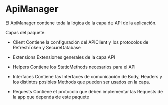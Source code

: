 # ApiManager

El ApiManager contiene toda la lógica de la capa de API de la aplicación.

Capas del paquete:
- Client
    Contiene la configuración del APIClient y los protocolos de RefreshToken y SecureDatabase
    
- Extensions
    Extensiones generales de la capa API
    
- Helpers
    Contiene los StaticMethods necesarios para el API

- Interfaces
    Contiene las Interfaces de comunicación de Body, Headers y los distintos posibles Methods que pueden ser usados en la capa.

- Requests
    Contiene el protocolo que deben implementar las Requests de la app que dependa de este paquete
